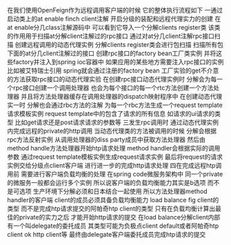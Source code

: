  在我们使用OpenFeign作为远程调用客户端的时候 它的整体执行流程如下 一通过启动类上的at enable finch client注解 开启分级的装配和远程代理实力的创建 在at enable分几class注解源码中 可以看到它导入一个分解clients register类 该类的作用用于扫描at分解client注解过的rpc接口 通过对at分几client注解rpc接口扫描 创建远程调用的动态代理实例 分解clients register类会进行包扫描 扫描所有包下面的at分几client注解过的接口 创建rpc接口的factory bean工厂类实例 并将这些factory并注入到spring ioc容器中 如果应用的某些地方需要注入rpc接口的实例 比如被艾特瑞士引用 spring就会通过注册的factory bean 工厂实验的get不介意的方法获取rpc接口的动态代理实验 在创建rpc接口动态代理实例时 分解会为每一个rpc接口创建一个调用处理器 也会为每个接口的每一个rtc方法创建一个方法处理器 并且将方法处理器缓存在调用处理器的dispatch映射程序中 在创建动态代理实一时 分解也会通过rbc方法的注解 为每一个rbc方法生成一个request template 请求模板实例 request template中的包含了请求的所有信息 如请求的ui请求的类型 比如get请求还是post请求请求的参数等 三发生rpc调用时 通过动态代理实例内完成远程的private的http调用 当动态代理类的方法被调用的时候 分解会根据rpc方法反射实例 从调用处理器的diss party成员中获取方法处理器 然后由method handle方法处理器开始htp请求处理 method handler会根据实际的调用参数 通过request template模板实例生成request请求实例 最后将request的请求实例交给分级点client客户端 进行进一步的完成http请求处理 四在完成远程htp调用前 需要进行客户端负载均衡的处理 在spring code微服务架构中 同一个private的微服务一般都会运行多个实例 所以说客户端的负载均衡能力其实是b选项 而不是可选项 生产环境下分解必须和日本结合一起使用 所以方法处理器method handler的客户端 client的成员必须具备负载均衡能力 load balance fig client的类型 而不是完成htp请求提交的阿帕奇htp client的类型 只有在负载均衡计算出最佳的private的实力之后 才能开始http请求的提交 在load balance分解client内部有一个叫delegate的委托成员 其类型可能为负极点client default或者阿帕奇htp client ok http client等 最终由delegate客户端委托成员完成htp请求的提交 